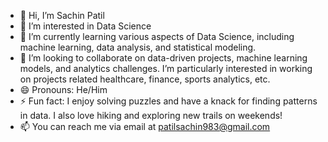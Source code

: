- 👋 Hi, I’m Sachin Patil
- 👀 I’m interested in Data Science
- 🌱 I’m currently learning various aspects of Data Science, including machine learning, data analysis, and statistical modeling.
- 💞️ I’m looking to collaborate on data-driven projects, machine learning models, and analytics challenges. I’m particularly interested in working on projects related healthcare, finance, sports analytics,  etc.
- 😄 Pronouns: He/Him
- ⚡ Fun fact: I enjoy solving puzzles and have a knack for finding patterns in data. I also love hiking and exploring new trails on weekends!
- 📫 You can reach me via email at patilsachin983@gmail.com
 
